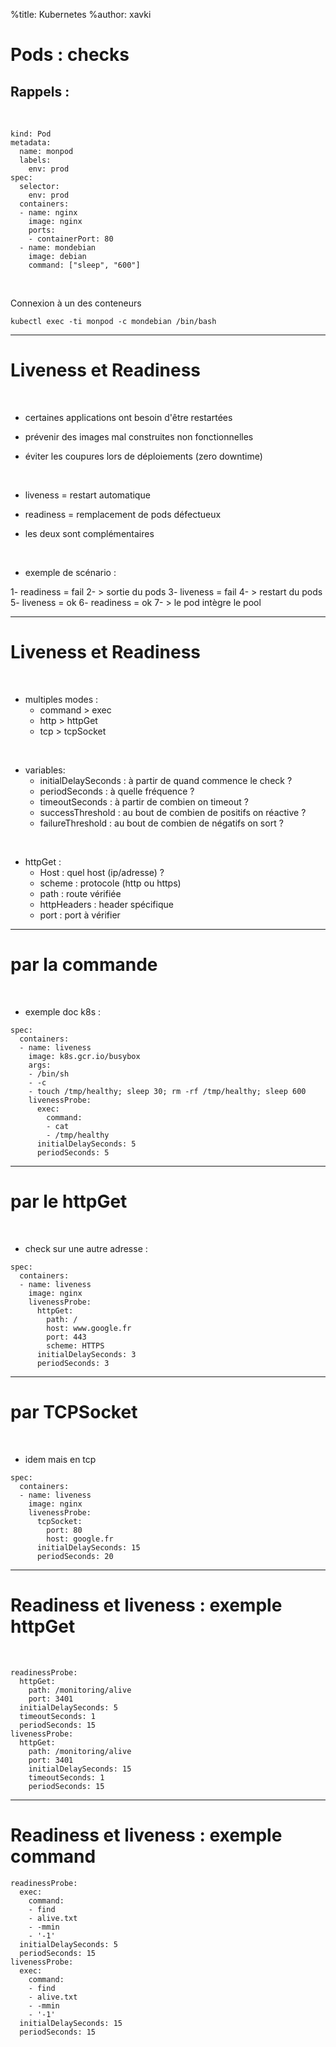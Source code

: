 %title: Kubernetes 
%author: xavki

# Pods : checks


## Rappels :

<br>

```
kind: Pod
metadata:
  name: monpod
  labels:
    env: prod
spec:
  selector:
    env: prod
  containers:
  - name: nginx
    image: nginx
    ports:
    - containerPort: 80
  - name: mondebian
    image: debian
    command: ["sleep", "600"]
```
<br>

Connexion à un des conteneurs 

```
kubectl exec -ti monpod -c mondebian /bin/bash
```

-------------------------------------------------------------------------

# Liveness et Readiness


<br>

* certaines applications ont besoin d'être restartées

* prévenir des images mal construites non fonctionnelles

* éviter les coupures lors de déploiements (zero downtime)

<br>

* liveness = restart automatique

* readiness = remplacement de pods défectueux

* les deux sont complémentaires

<br>

* exemple de scénario :

1- readiness = fail
2- > sortie du pods
3- liveness = fail
4- > restart du pods
5- liveness = ok
6- readiness = ok
7- > le pod intègre le pool

-------------------------------------------------------------------------

# Liveness et Readiness


<br>

* multiples modes :
	- command > exec
	- http > httpGet
	- tcp > tcpSocket

<br>

* variables:
	- initialDelaySeconds : à partir de quand commence le check ?
	- periodSeconds : à quelle fréquence ?
	- timeoutSeconds : à partir de combien on timeout ?
	- successThreshold : au bout de combien de positifs on réactive ?
	- failureThreshold : au bout de combien de négatifs on sort ?

<br>

* httpGet :
	- Host : quel host (ip/adresse) ?
	- scheme : protocole (http ou https)
	- path : route vérifiée
	- httpHeaders : header spécifique
	- port : port à vérifier

-------------------------------------------------------------------------


#  par la commande


<br>

* exemple doc k8s :

```
spec:
  containers:
  - name: liveness
    image: k8s.gcr.io/busybox
    args:
    - /bin/sh
    - -c
    - touch /tmp/healthy; sleep 30; rm -rf /tmp/healthy; sleep 600
    livenessProbe:
      exec:
        command:
        - cat
        - /tmp/healthy
      initialDelaySeconds: 5
      periodSeconds: 5
```

-----------------------------------------------------------------------


# par le httpGet


<br>

* check sur une autre adresse :

```
spec:
  containers:
  - name: liveness
    image: nginx
    livenessProbe:
      httpGet:
        path: /
        host: www.google.fr
        port: 443
        scheme: HTTPS
      initialDelaySeconds: 3
      periodSeconds: 3
```


-----------------------------------------------------------------------


# par TCPSocket

<br>

* idem mais en tcp

```
spec:
  containers:
  - name: liveness
    image: nginx
    livenessProbe:
      tcpSocket:
        port: 80
        host: google.fr
      initialDelaySeconds: 15
      periodSeconds: 20
```

----------------------------------------------------------------------


# Readiness et liveness : exemple httpGet


<br>

```
readinessProbe:
  httpGet:
    path: /monitoring/alive
    port: 3401
  initialDelaySeconds: 5
  timeoutSeconds: 1
  periodSeconds: 15
livenessProbe:
  httpGet:
    path: /monitoring/alive
    port: 3401
    initialDelaySeconds: 15
    timeoutSeconds: 1
    periodSeconds: 15
```

----------------------------------------------------------------------

# Readiness et liveness : exemple command


```
readinessProbe:
  exec:
    command:
    - find
    - alive.txt
    - -mmin
    - '-1'
  initialDelaySeconds: 5
  periodSeconds: 15
livenessProbe:
  exec:
    command:
    - find
    - alive.txt
    - -mmin
    - '-1'
  initialDelaySeconds: 15
  periodSeconds: 15
```
